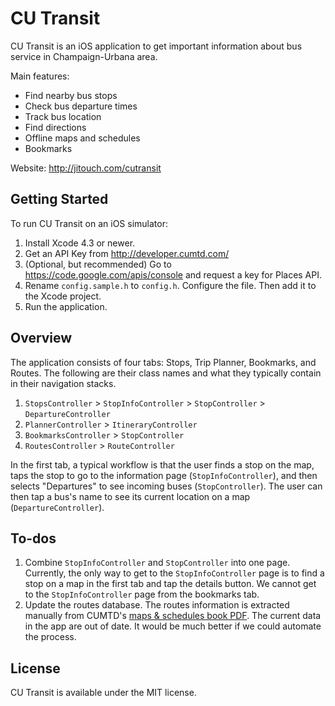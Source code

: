 # CU Transit

CU Transit is an iOS application to get important information about bus service in Champaign-Urbana area.

Main features:

* Find nearby bus stops
* Check bus departure times
* Track bus location
* Find directions
* Offline maps and schedules
* Bookmarks

Website: http://jitouch.com/cutransit

## Getting Started

To run CU Transit on an iOS simulator:

1. Install Xcode 4.3 or newer.
2. Get an API Key from http://developer.cumtd.com/
3. (Optional, but recommended) Go to https://code.google.com/apis/console and request a key for Places API.
4. Rename `config.sample.h` to `config.h`. Configure the file. Then add it to the Xcode project.
5. Run the application.

## Overview

The application consists of four tabs: Stops, Trip Planner, Bookmarks, and Routes. The following are their class names and what they typically contain in their navigation stacks.

1. `StopsController` > `StopInfoController` > `StopController` > `DepartureController`
2. `PlannerController` > `ItineraryController`
3. `BookmarksController` > `StopController`
4. `RoutesController` > `RouteController`

In the first tab, a typical workflow is that the user finds a stop on the map, taps the stop to go to the information page (`StopInfoController`), and then selects "Departures" to see incoming buses (`StopController`). The user can then tap a bus's name to see its current location on a map (`DepartureController`).

## To-dos

1. Combine `StopInfoController` and `StopController` into one page. Currently, the only way to get to the `StopInfoController` page is to find a stop on a map in the first tab and tap the details button. We cannot get to the `StopInfoController` page from the bookmarks tab.
2. Update the routes database. The routes information is extracted manually from CUMTD's [maps & schedules book PDF](http://www.cumtd.com/content/pdfs/MTD_MnS_Book_Complete.pdf). The current data in the app are out of date. It would be much better if we could automate the process.

## License

CU Transit is available under the MIT license.
